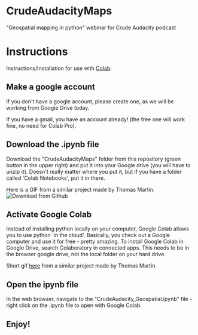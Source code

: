 # CrudeAudacityMaps
"Geospatial mapping in python" webinar for Crude Audacity podcast

# Instructions
Instructions/Installation for use with [Colab](https://colab.research.google.com/notebooks/basic_features_overview.ipynb):

## Make a google account
If you don't have a google account, please create one, as we will be working from Google Drive today. 

If you have a gmail, you have an account already! (the free one will work fine, no need for Colab Pro).

## Download the .ipynb file
Download the "CrudeAudacityMaps" folder from this repository (green button in the upper right) and put it into your Google drive (you will have to unzip it). Doesn't really matter where you put it, but if you have a folder called 'Colab Notebooks', put it in there. 

Here is a GIF from a similar project made by Thomas Martin.
![Download from Github](https://www.dropbox.com/s/5gde0jgxvclv7bn/github.gif?dl=0)

## Activate Google Colab
Instead of installing python locally on your computer, Google Colab allows you to use python 'in the cloud'. Basically, you check out a Google computer and use it for free - pretty amazing. To install Google Colab in Google Drive, search Colaboratory in connected apps. This needs to be in the browser google drive, not the local folder on your hard drive.

Short gif [here](https://www.dropbox.com/s/nns9lq5se10fshx/colab_install.gif?dl=0) from a similar project made by Thomas Martin.

## Open the ipynb file
In the web browser, navigate to the "CrudeAudacity_Geospatial.ipynb" file - right click on the .ipynb file to open with Google Colab.

## Enjoy!
